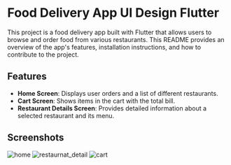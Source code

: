 # Food Delivery App UI Design Flutter

This project is a food delivery app built with Flutter that allows users to browse and order food from various restaurants. This README provides an overview of the app's features, installation instructions, and how to contribute to the project.

## Features

- **Home Screen**: Displays user orders and a list of different restaurants.
- **Cart Screen**: Shows items in the cart with the total bill.
- **Restaurant Details Screen**: Provides detailed information about a selected restaurant and its menu.

## Screenshots

![home](https://github.com/offfahad/food-delivery-app-ui-flutter/assets/19569802/8cef3513-2b1d-46dd-bf9b-c9efb74f4def)
![restaurnat_detail](https://github.com/offfahad/food-delivery-app-ui-flutter/assets/19569802/1e926036-f1f2-457b-b1c7-ee8d70ad411d)
![cart](https://github.com/offfahad/food-delivery-app-ui-flutter/assets/19569802/fad9823a-6c80-475f-8db1-f4baa6d9c3c9)


